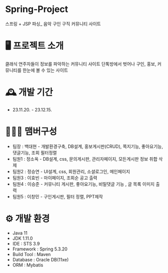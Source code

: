 # Spring-Project
스프링 + JSP 파싱_ 음악 구인 구직 커뮤니티 사이트

# 🖥️ 프로젝트 소개
클래식 연주자들이 정보를 파악하는 커뮤니티 사이트
단톡방에서 벗어나 구인, 홍보, 커뮤니티를 한눈에 볼 수 있는 사이트

# 🕰️ 개발 기간
* 23.11.20. - 23.12.15.

# 🧑‍🤝‍🧑 맴버구성
 - 팀장  : 백대현 - 개발환경구축, DB설계, 홍보게시판(CRUD), 쪽지기능, 좋아요기능, 댓글기능, 조회 필터정렬
 - 팀원1 : 정소옥 - DB설계, css, 문의게시판, 관리자페이지, 모든게시판 정보 취합 삭제
 - 팀원2 : 정승연 - UI설계, css, 회원관리, 소셜로그인, 메인페이지
 - 팀원3 : 이효빈 - 마이페이지, 조회순 공고 출력
 - 팀원4 : 이승준 - 커뮤니티 게시판, 좋아요기능, 비밀댓글 기능 , 글 목록 이미지 출력
 - 팀원5 : 이창민 - 구인게시판, 필터 정렬, PPT제작

# ⚙️ 개발 환경
- Java 11
- JDK 1.11.0
- IDE : STS 3.9
- Framework : Spring 5.3.20
- Build Tool : Maven
- Database : Oracle DB(11xe)
- ORM : Mybatis

